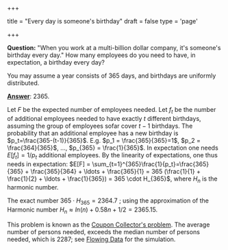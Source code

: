 +++

title = "Every day is someone's birthday"
draft = false
type = 'page'

+++

**Question:** "When you work at a multi-billion dollar company, it's someone's birthday every day." How many employees do you need to have, in expectation, a birthday every day?

You may assume a year consists of 365 days, and birthdays are uniformly distributed.

[**Answer**](/puzzles/birthday_every_day/): 2365.

Let $F$ be the expected number of employees needed. Let $f_t$ be the number of additional employees needed to have exactly $t$ different birthdays, assuming the group of employees sofar cover $t-1$ birthdays. The probability that an additional employee has a new birthday is $p_t=\frac{365-(t-1)}{365}$. E.g. $p_1 = \frac{365}{365}=1$, $p_2 = \frac{364}{365}$, $\ldots$, $p_{365} = \frac{1}{365}$. In expectation one needs $E[f_t]=1/p_t$ additional employees.  By the linearity of expectations, one thus needs in expectation: $E[F] = \sum_{t=1}^{365}\frac{1}{p_t}=\frac{365}{365} + \frac{365}{364} + \ldots + \frac{365}{1} = 365 (\frac{1}{1} + \frac{1}{2} + \ldots + \frac{1}{365}) = 365 \cdot H_{365}$, where $H_n$ is the harmonic number.

The exact number $365 \cdot H_{365} = 2364.7$ ; using the approximation of the Harmonic number $H_n \approx ln(n) + 0.58n + 1/2 = 2365.15$.

This problem is known as the [Coupon Collector's problem](https://en.wikipedia.org/wiki/Coupon_collector%27s_problem). The average number of persons needed, exceeds the median number of persons needed, which is 2287; see [Flowing Data](https://flowingdata.com/2017/06/05/how-many-friends-you-need-to-have-a-birthday-every-day-of-the-year/) for the simulation.

